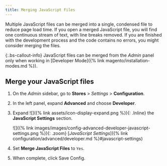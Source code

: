 ```yaml
---
title: Merging JavaScript Files
---
```


Multiple JavaScript files can be merged into a single, condensed file to reduce page load time. If you open a merged JavaScript file, you will find one continuous stream of text, with line breaks removed. If you are finished with the development process and the code contains no errors, you might consider merging the files.

{:.bs-callout-info}
JavaScript files can be merged from the _Admin_ panel only when working in [Developer Mode]({% link magento/installation-modes.md %}).

## Merge your JavaScript files

1. On the _Admin_ sidebar, go to **Stores** > _Settings_ > **Configuration**.

1. In the left panel, expand **Advanced** and choose **Developer**.

1. Expand ![]({% link assets/icon-display-expand.png %}){: .Inline} the **JavaScript Settings** section.

   ![]({% link images/images/config-advanced-developer-javascript-settings.png %}){: .zoom}
   [*JavaScript Settings*]({% link configuration/advanced/developer.md %}#javascript-settings)

1. Set **Merge JavaScript Files** to `Yes`.

1. When complete, click <span class="btn">Save Config</span>.
